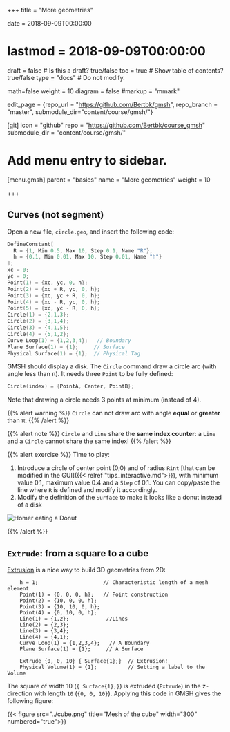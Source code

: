+++
title = "More geometries"

date = 2018-09-09T00:00:00
# lastmod = 2018-09-09T00:00:00

draft = false  # Is this a draft? true/false
toc = true  # Show table of contents? true/false
type = "docs"  # Do not modify.

math=false
weight = 10
diagram = false
#markup = "mmark"

edit_page = {repo_url = "https://github.com/Bertbk/gmsh", repo_branch = "master", submodule_dir="content/course/gmsh/"}

[git]
  icon = "github"
  repo = "https://github.com/Bertbk/course_gmsh"
  submodule_dir = "content/course/gmsh/"
  
# Add menu entry to sidebar.
[menu.gmsh]
  parent = "basics"
  name = "More geometries"
  weight = 10

+++


## Curves (not segment)

Open a new file, `circle.geo`, and insert the following code:
```c++
DefineConstant[
  R = {1, Min 0.5, Max 10, Step 0.1, Name "R"},
  h = {0.1, Min 0.01, Max 10, Step 0.01, Name "h"}
];
xc = 0;
yc = 0;
Point(1) = {xc, yc, 0, h};
Point(2) = {xc + R, yc, 0, h};
Point(3) = {xc, yc + R, 0, h};
Point(4) = {xc - R, yc, 0, h};
Point(5) = {xc, yc - R, 0, h};
Circle(1) = {2,1,3};
Circle(2) = {3,1,4};
Circle(3) = {4,1,5};
Circle(4) = {5,1,2};
Curve Loop(1) = {1,2,3,4};   // Boundary
Plane Surface(1) = {1};     // Surface
Physical Surface(1) = {1};  // Physical Tag
```

GMSH should display a disk. The  `Circle` command draw a circle arc (with angle less than π). It needs three `Point` to be fully defined:
```c++
Circle(index) = {PointA, Center, PointB};
```
Note that drawing a circle needs 3 points at minimum (instead of 4).

{{% alert warning %}}
`Circle` can not draw arc with angle **equal** or **greater** than π.
{{% /alert %}}

{{% alert note %}}
`Circle` and `Line` share the **same index counter**: a `Line` and a `Circle` cannot share the same index!
{{% /alert %}}


{{% alert exercise %}}
Time to play:

1. Introduce a circle of center point (0,0) and of radius `Rint` [that can be modified in the GUI]({{< relref "tips_interactive.md">}}), with minimum value 0.1,  maximum value 0.4 and a `Step` of 0.1. You can copy/paste the line where `R` is defined and modify it accordingly.
2. Modify the definition of the `Surface` to make it looks like a donut instead of a disk

![Homer eating a Donut](../donut.gif)

{{% /alert %}}


## `Extrude`: from a square to a cube

[Extrusion](https://en.wikipedia.org/wiki/Extrusion) is a nice way to build 3D geometries from 2D:

        h = 1;                     // Characteristic length of a mesh element
        Point(1) = {0, 0, 0, h};   // Point construction
        Point(2) = {10, 0, 0, h};
        Point(3) = {10, 10, 0, h};
        Point(4) = {0, 10, 0, h};
        Line(1) = {1,2};            //Lines
        Line(2) = {2,3};
        Line(3) = {3,4};
        Line(4) = {4,1};
        Curve Loop(1) = {1,2,3,4};   // A Boundary
        Plane Surface(1) = {1};     // A Surface

        Extrude {0, 0, 10} { Surface{1};}  // Extrusion!
        Physical Volume(1) = {1};          // Setting a label to the Volume

The square of width 10 (`{ Surface{1};}`) is extruded (`Extrude`) in the z-direction with length `10` (`{0, 0, 10}`). Applying this code in GMSH gives the following figure:

{{< figure src="../cube.png" title="Mesh of the cube" width="300"  numbered="true">}}

